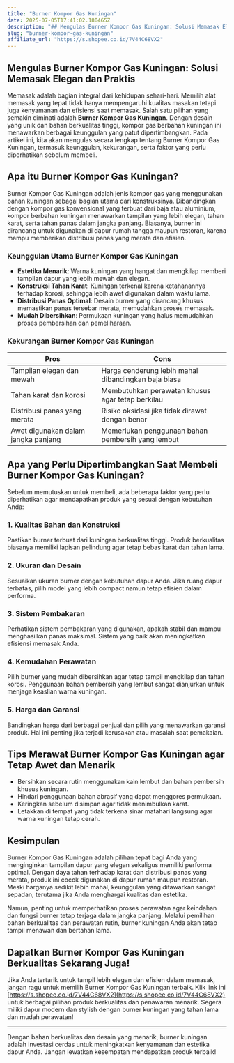 ```yaml
---
title: "Burner Kompor Gas Kuningan"
date: 2025-07-05T17:41:02.180465Z
description: "## Mengulas Burner Kompor Gas Kuningan: Solusi Memasak Elegan dan Praktis..."
slug: "burner-kompor-gas-kuningan"
affiliate_url: "https://s.shopee.co.id/7V44C68VX2"
---
```

## Mengulas Burner Kompor Gas Kuningan: Solusi Memasak Elegan dan Praktis

Memasak adalah bagian integral dari kehidupan sehari-hari. Memilih alat memasak yang tepat tidak hanya mempengaruhi kualitas masakan tetapi juga kenyamanan dan efisiensi saat memasak. Salah satu pilihan yang semakin diminati adalah **Burner Kompor Gas Kuningan**. Dengan desain yang unik dan bahan berkualitas tinggi, kompor gas berbahan kuningan ini menawarkan berbagai keunggulan yang patut dipertimbangkan. Pada artikel ini, kita akan mengulas secara lengkap tentang Burner Kompor Gas Kuningan, termasuk keunggulan, kekurangan, serta faktor yang perlu diperhatikan sebelum membeli.

## Apa itu Burner Kompor Gas Kuningan?

Burner Kompor Gas Kuningan adalah jenis kompor gas yang menggunakan bahan kuningan sebagai bagian utama dari konstruksinya. Dibandingkan dengan kompor gas konvensional yang terbuat dari baja atau aluminium, kompor berbahan kuningan menawarkan tampilan yang lebih elegan, tahan karat, serta tahan panas dalam jangka panjang. Biasanya, burner ini dirancang untuk digunakan di dapur rumah tangga maupun restoran, karena mampu memberikan distribusi panas yang merata dan efisien.

### Keunggulan Utama Burner Kompor Gas Kuningan

- **Estetika Menarik**: Warna kuningan yang hangat dan mengkilap memberi tampilan dapur yang lebih mewah dan elegan.
- **Konstruksi Tahan Karat**: Kuningan terkenal karena ketahanannya terhadap korosi, sehingga lebih awet digunakan dalam waktu lama.
- **Distribusi Panas Optimal**: Desain burner yang dirancang khusus memastikan panas tersebar merata, memudahkan proses memasak.
- **Mudah Dibersihkan**: Permukaan kuningan yang halus memudahkan proses pembersihan dan pemeliharaan.

### Kekurangan Burner Kompor Gas Kuningan

| **Pros** | **Cons** |
|---|---|
| Tampilan elegan dan mewah | Harga cenderung lebih mahal dibandingkan baja biasa |
| Tahan karat dan korosi | Membutuhkan perawatan khusus agar tetap berkilau |
| Distribusi panas yang merata | Risiko oksidasi jika tidak dirawat dengan benar |
| Awet digunakan dalam jangka panjang | Memerlukan penggunaan bahan pembersih yang lembut |

## Apa yang Perlu Dipertimbangkan Saat Membeli Burner Kompor Gas Kuningan?

Sebelum memutuskan untuk membeli, ada beberapa faktor yang perlu diperhatikan agar mendapatkan produk yang sesuai dengan kebutuhan Anda:

### 1. Kualitas Bahan dan Konstruksi

Pastikan burner terbuat dari kuningan berkualitas tinggi. Produk berkualitas biasanya memiliki lapisan pelindung agar tetap bebas karat dan tahan lama.

### 2. Ukuran dan Desain

Sesuaikan ukuran burner dengan kebutuhan dapur Anda. Jika ruang dapur terbatas, pilih model yang lebih compact namun tetap efisien dalam performa.

### 3. Sistem Pembakaran

Perhatikan sistem pembakaran yang digunakan, apakah stabil dan mampu menghasilkan panas maksimal. Sistem yang baik akan meningkatkan efisiensi memasak Anda.

### 4. Kemudahan Perawatan

Pilih burner yang mudah dibersihkan agar tetap tampil mengkilap dan tahan korosi. Penggunaan bahan pembersih yang lembut sangat dianjurkan untuk menjaga keaslian warna kuningan.

### 5. Harga dan Garansi

Bandingkan harga dari berbagai penjual dan pilih yang menawarkan garansi produk. Hal ini penting jika terjadi kerusakan atau masalah saat pemakaian.

## Tips Merawat Burner Kompor Gas Kuningan agar Tetap Awet dan Menarik

- Bersihkan secara rutin menggunakan kain lembut dan bahan pembersih khusus kuningan.
- Hindari penggunaan bahan abrasif yang dapat menggores permukaan.
- Keringkan sebelum disimpan agar tidak menimbulkan karat.
- Letakkan di tempat yang tidak terkena sinar matahari langsung agar warna kuningan tetap cerah.

## Kesimpulan

Burner Kompor Gas Kuningan adalah pilihan tepat bagi Anda yang menginginkan tampilan dapur yang elegan sekaligus memiliki performa optimal. Dengan daya tahan terhadap karat dan distribusi panas yang merata, produk ini cocok digunakan di dapur rumah maupun restoran. Meski harganya sedikit lebih mahal, keunggulan yang ditawarkan sangat sepadan, terutama jika Anda menghargai kualitas dan estetika.

Namun, penting untuk memperhatikan proses perawatan agar keindahan dan fungsi burner tetap terjaga dalam jangka panjang. Melalui pemilihan bahan berkualitas dan perawatan rutin, burner kuningan Anda akan tetap tampil menawan dan bertahan lama.

## Dapatkan Burner Kompor Gas Kuningan Berkualitas Sekarang Juga!

Jika Anda tertarik untuk tampil lebih elegan dan efisien dalam memasak, jangan ragu untuk memilih Burner Kompor Gas Kuningan terbaik. Klik link ini [https://s.shopee.co.id/7V44C68VX2](https://s.shopee.co.id/7V44C68VX2) untuk berbagai pilihan produk berkualitas dan penawaran menarik. Segera miliki dapur modern dan stylish dengan burner kuningan yang tahan lama dan mudah perawatan!

---

Dengan bahan berkualitas dan desain yang menarik, burner kuningan adalah investasi cerdas untuk meningkatkan kenyamanan dan estetika dapur Anda. Jangan lewatkan kesempatan mendapatkan produk terbaik!